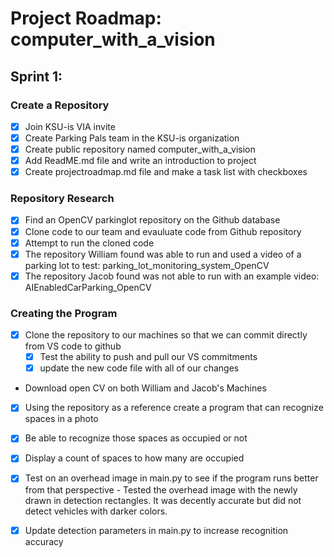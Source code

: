 # Project Roadmap: computer_with_a_vision



## Sprint 1:

### Create a Repository
- [x] Join KSU-is VIA invite
- [x] Create Parking Pals team in the KSU-is organization
- [x] Create public repository named computer_with_a_vision
- [x] Add ReadME.md file and write an introduction to project
- [x] Create projectroadmap.md file and make a task list with checkboxes

### Repository Research
- [x] Find an OpenCV parkinglot repository on the Github database
- [x] Clone code to our team and evauluate code from Github repository 
- [x] Attempt to run the cloned code 
 - [x] The repository William found was able to run and used a video of a parking lot to test: parking_lot_monitoring_system_OpenCV
 - [x] The repository Jacob found was not able to run with an example video: AIEnabledCarParking_OpenCV
### Creating the Program  
- [x] Clone the repository to our machines so that we can commit directly from VS code to github
    - [x] Test the ability to push and pull our VS commitments 
    - [x] update the new code file with all of our changes
- Download open CV on both William and Jacob's Machines
- [x] Using the repository as a reference create a program that can recognize spaces in a photo
- [x] Be able to recognize those spaces as occupied or not
- [x] Display a count of spaces to how many are occupied
- [x] Test on an overhead image in main.py to see if the program runs better from that perspective
      - Tested the overhead image with the newly drawn in detection rectangles. It was decently accurate but did not   detect vehicles with darker colors.
- [x] Update detection parameters in main.py to increase recognition accuracy

